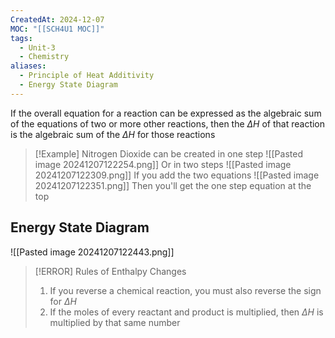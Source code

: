 ```yaml
---
CreatedAt: 2024-12-07
MOC: "[[SCH4U1 MOC]]"
tags:
  - Unit-3
  - Chemistry
aliases:
  - Principle of Heat Additivity
  - Energy State Diagram
---
```

If the overall equation for a reaction can be expressed as the algebraic sum of the equations of two or more other reactions, then the $\Delta H$ of that reaction is the algebraic sum of the $\Delta H$ for those reactions

> [!Example]
> Nitrogen Dioxide can be created in one step
> ![[Pasted image 20241207122254.png]]
> Or in two steps
> ![[Pasted image 20241207122309.png]]
> If  you add the two equations
> ![[Pasted image 20241207122351.png]]
> Then you'll get the one step equation at the top

## Energy State Diagram
![[Pasted image 20241207122443.png]]
<!--ID: 1757893916198-->


> [!ERROR] Rules of Enthalpy Changes
> 1. If you reverse a chemical reaction, you must also reverse the sign for $\Delta H$
> 2. If the moles of every reactant and product is multiplied, then $\Delta H$ is multiplied by that same number
> 

